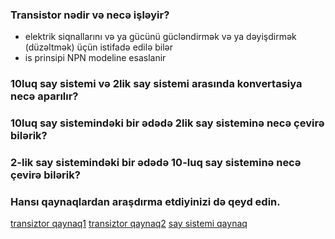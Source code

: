 ### Transistor nədir və necə işləyir?
- elektrik siqnallarını və ya gücünü gücləndirmək və ya dəyişdirmək (düzəltmək) üçün istifadə edilə bilər
- is prinsipi NPN modeline esaslanir
### 10luq say sistemi və 2lik say sistemi arasında konvertasiya necə aparılır?
### 10luq say sistemindəki bir ədədə 2lik say sisteminə necə çevirə bilərik?
### 2-lik say sistemindəki bir ədədə 10-luq say sisteminə necə çevirə bilərik?

### Hansı qaynaqlardan araşdırma etdiyinizi də qeyd edin.
[transiztor qaynaq1](https://elektrikinfo.com/transistor-nedir/)
[transiztor qaynaq2](https://regimos.ru/az/wiring/what-is-a-transistor-and-how-does-it-work-basics-of-electronics-for-dummies-what-is-a-transistor-and-how-it-works.html)
[say sistemi qaynaq](https://www.youtube.com/watch?v=teTrhghcORA)
